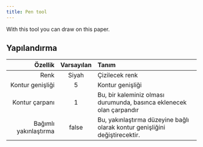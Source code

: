 ```yaml
---
title: Pen tool
---
```


With this tool you can draw on this paper.

## Yapılandırma

|               Özellik | Varsayılan | Tanım                                                                                       |
| --------------------: | :--------: | :------------------------------------------------------------------------------------------ |
|                  Renk |    Siyah   | Çizilecek renk                                                                              |
|      Kontur genişliği |      5     | Kontur genişliği                                                                            |
|        Kontur çarpanı |      1     | Bu, bir kaleminiz olması durumunda, basınca eklenecek olan çarpandır                        |
| Bağımlı yakınlaştırma |    false   | Bu, yakınlaştırma düzeyine bağlı olarak kontur genişliğini değiştirecektir. |
